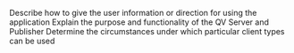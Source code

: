 Describe how to give the user information or direction for using the application
Explain the purpose and functionality of the QV Server and Publisher
Determine the circumstances under which particular client types can be used
